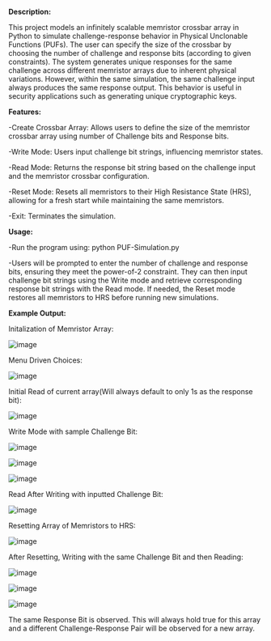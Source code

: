 **Description:**

This project models an infinitely scalable memristor crossbar array in Python to simulate challenge-response behavior in Physical Unclonable Functions (PUFs). The user can specify the size of the crossbar by choosing the number of challenge and response bits (according to given constraints). The system generates unique responses for the same challenge across different memristor arrays due to inherent physical variations. However, within the same simulation, the same challenge input always produces the same response output. This behavior is useful in security applications such as generating unique cryptographic keys.


**Features:**

-Create Crossbar Array: Allows users to define the size of the memristor crossbar array using number of Challenge bits and Response bits.

-Write Mode: Users input challenge bit strings, influencing memristor states.

-Read Mode: Returns the response bit string based on the challenge input and the memristor crossbar configuration.

-Reset Mode: Resets all memristors to their High Resistance State (HRS), allowing for a fresh start while maintaining the same memristors.

-Exit: Terminates the simulation.


**Usage:**

-Run the program using: python PUF-Simulation.py

-Users will be prompted to enter the number of challenge and response bits, ensuring they meet the power-of-2 constraint. They can then input challenge bit strings using the Write mode and retrieve corresponding response bit strings with the Read mode. If needed, the Reset mode restores all memristors to HRS before running new simulations.



**Example Output:**

Initalization of Memristor Array:


![image](https://github.com/user-attachments/assets/9769ff0d-a68d-423a-96ee-094b585d27da)

Menu Driven Choices:

![image](https://github.com/user-attachments/assets/c3f98dc8-609b-42e2-92e0-1c961b986b58)

Initial Read of current array(Will always default to only 1s as the response bit):

![image](https://github.com/user-attachments/assets/cabd1c0d-dbf6-42f3-9660-8c927b88c58d)

Write Mode with sample Challenge Bit:

![image](https://github.com/user-attachments/assets/01f8ac7c-cc95-4a57-8ea9-e4f54b2639cd)

![image](https://github.com/user-attachments/assets/284b7210-a331-4010-9c23-f034ed1c4f00)

![image](https://github.com/user-attachments/assets/8ae7a086-f256-4daf-acc7-790736f945f4)

Read After Writing with inputted Challenge Bit:

![image](https://github.com/user-attachments/assets/b38fc046-4ea4-45fc-9cc9-be3dc6d1e53f)

Resetting Array of Memristors to HRS:

![image](https://github.com/user-attachments/assets/a61e2309-c68a-48cd-bab6-d17559187454)

After Resetting, Writing with the same Challenge Bit and then Reading:

![image](https://github.com/user-attachments/assets/d87c6125-8016-4b17-9c0c-bf73e2f7bd26)

![image](https://github.com/user-attachments/assets/c901bed5-d8a4-4cb2-b8d1-2f8c6cc7c384)

![image](https://github.com/user-attachments/assets/d2274d5b-87dc-40ba-aebe-6b774c033a53)

The same Response Bit is observed. This will always hold true for this array and a different Challenge-Response Pair will be observed for a new array.




